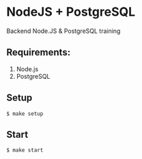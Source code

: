 # NodeJS + PostgreSQL
Backend Node.JS &amp; PostgreSQL training

## Requirements:

1. Node.js
2. PostgreSQL


## Setup
```
$ make setup
```
## Start
```
$ make start
```
